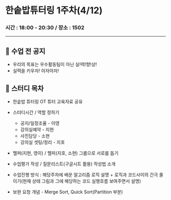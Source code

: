 # 한솥밥튜터링 1주차(4/12)

### 시간 : 18:00 - 20:30 / 장소 : 1502

---

## 🏫 수업 전 공지
- 우리의 목표는 우수활동팀이 아닌 실!력!향!상!
- 실력을 키우자! 아자아자!

## 📖 스터디 목차

- 한솥밥 튜터링 OT 튜터 교육자료 공유

- 스터디시간 / 역할 정하기

  - 공지/일정조율 - 이영
  - 강의실예약 - 지현
  - 사진담당 - 소현
  - 강의실 셋팅/정리 - 지호

- 헬퍼(지현, 영이) / 헬피(지호, 소현) 그룹으로 서로를 돕기

- 수업평가 작성 / 질문리스트(구글시트 활용) 작성법 소개

- 수업진행 방식 : 해당주차에 배운 알고리즘 로직 설명 + 로직과 코드사이의 간극 줄이기(현재 상태 그림과 그에 해당하는 코드 실행흐름 보여주면서 설명)

- 보완 요청 개념 - Merge Sort, Quick Sort(Partition 부분)

  